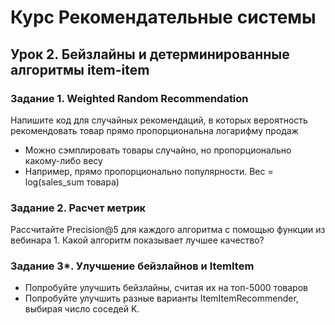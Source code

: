 # Курс Рекомендательные системы


## Урок 2. Бейзлайны и детерминированные алгоритмы item-item

### Задание 1. Weighted Random Recommendation
Напишите код для случайных рекомендаций, в которых вероятность рекомендовать товар прямо пропорциональна логарифму продаж

*	Можно сэмплировать товары случайно, но пропорционально какому-либо весу
*	Например, прямо пропорционально популярности. Вес = log(sales_sum товара)

### Задание 2. Расчет метрик
Рассчитайте Precision@5 для каждого алгоритма с помощью функции из вебинара 1. Какой алгоритм показывает лучшее качество?

### Задание 3*. Улучшение бейзлайнов и ItemItem
*	Попробуйте улучшить бейзлайны, считая их на топ-5000 товаров
*	Попробуйте улучшить разные варианты ItemItemRecommender, выбирая число соседей K.

